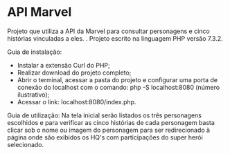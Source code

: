 # API Marvel

Projeto que utiliza a API da Marvel para consultar personagens e cinco histórias vinculadas a eles. .
Projeto escrito na linguagem PHP versão 7.3.2.

Guia de instalação:
- Instalar a extensão Curl do PHP;
- Realizar download do projeto completo;
- Abrir o terminal, acessar a pasta do projeto e configurar uma porta de conexão do localhost com o comando: php -S localhost:8080 (número ilustrativo);
- Acessar o link: localhost:8080/index.php.


Guia de utilização:
Na tela inicial serão listados os três personagens escolhidos e para verificar as cinco histórias de cada personagem basta clicar sob o nome ou 
imagem do personagem para ser redirecionado à página onde são exibidos os HQ's com participações do super herói selecionado.
